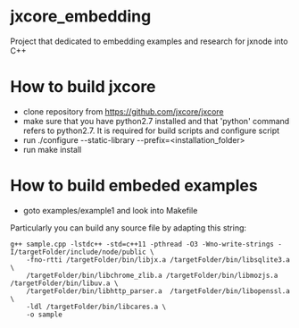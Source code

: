# jxcore_embedding
Project that dedicated to embedding examples and research for jxnode into C++

# How to build jxcore
* clone repository from https://github.com/jxcore/jxcore
* make sure that you have python2.7 installed and that 'python' command refers to python2.7. It is required for build scripts and configure script
* run ./configure  --static-library --prefix=<installation_folder>
* run make install

# How to build embeded examples
* goto examples/example1 and look into Makefile

Particularly you can build any source file by adapting this string:
````
g++ sample.cpp -lstdc++ -std=c++11 -pthread -O3 -Wno-write-strings -I/targetFolder/include/node/public \
    -fno-rtti /targetFolder/bin/libjx.a /targetFolder/bin/libsqlite3.a \
    /targetFolder/bin/libchrome_zlib.a /targetFolder/bin/libmozjs.a  /targetFolder/bin/libuv.a \
    /targetFolder/bin/libhttp_parser.a  /targetFolder/bin/libopenssl.a  \
    -ldl /targetFolder/bin/libcares.a \
    -o sample
````

